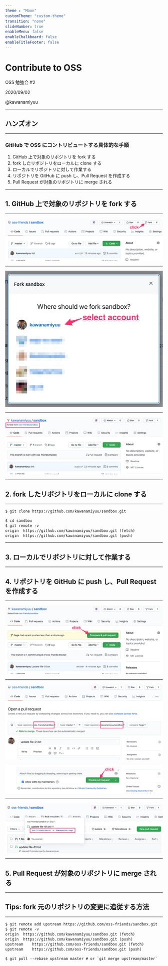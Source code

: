 ```yaml
---
theme : "Moon"
customTheme: "custom-theme"
transition: "none"
slideNumber: true
enableMenu: false
enableChalkboard: false
enableTitleFooter: false
---
```


# Contribute to OSS

OSS 勉強会 #2

2020/09/02

@kawanamiyuu

---

## ハンズオン

---

### GitHub で OSS にコントリビュートする具体的な手順

1. GitHub 上で対象のリポジトリを fork する
2. fork したリポジトリをローカルに clone する
3. ローカルでリポジトリに対して作業する
4. リポジトリを GitHub に push し、Pull Request を作成する
5. Pull Request が対象のリポジトリに merge される

---

## 1. GitHub 上で対象のリポジトリを fork する

---

![](images/02-1-fork-repository.png)

---

![](images/02-2-select-account.png)

---

![](images/02-3-fork-finish.png)

---

## 2. fork したリポジトリをローカルに clone する

---

```console
$ git clone https://github.com/kawanamiyuu/sandbox.git
```

```console
$ cd sandbox
$ git remote -v
origin	https://github.com/kawanamiyuu/sandbox.git (fetch)
origin	https://github.com/kawanamiyuu/sandbox.git (push)
```

---

## 3. ローカルでリポジトリに対して作業する

---

## 4. リポジトリを GitHub に push し、Pull Request を作成する

---

![](images/02-4-create-pr.png)

---

![](images/02-5-compare-branch.png)

![](images/02-6-create-pr-finish.png)

---

![](images/02-7-pr-list.png)

---

## 5. Pull Request が対象のリポジトリに merge される

---

## Tips: fork 元のリポジトリの変更に追従する方法

---

```console
$ git remote add upstream https://github.com/oss-friends/sandbox.git
$ git remote -v
origin	https://github.com/kawanamiyuu/sandbox.git (fetch)
origin	https://github.com/kawanamiyuu/sandbox.git (push)
upstream	https://github.com/oss-friends/sandbox.git (fetch)
upstream	https://github.com/oss-friends/sandbox.git (push)
```

```console
$ git pull --rebase upstream master # or `git merge upstream/master`
```